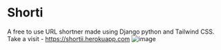 # Shorti
A free to use URL shortner made using Django python and Tailwind CSS.
Take a visit - https://shortii.herokuapp.com
![image](https://user-images.githubusercontent.com/56478595/128659184-b2b9a719-b3e0-4345-9d4e-56082dbf72c6.png)
